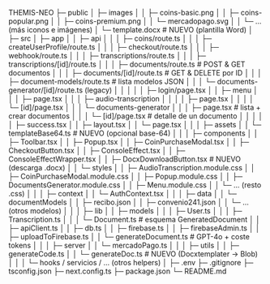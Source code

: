 THEMIS-NEO
├─ public
│  ├─ images
│  │  ├─ coins-basic.png
│  │  ├─ coins-popular.png
│  │  ├─ coins-premium.png
│  │  └─ mercadopago.svg
│  │  └─ … (más iconos e imágenes)
│  └─ template.docx                      # NUEVO (plantilla Word)
│
├─ src
│  ├─ app
│  │  ├─ api
│  │  │  ├─ coins/route.ts
│  │  │  ├─ createUserProfile/route.ts
│  │  │  ├─ checkout/route.ts
│  │  │  ├─ webhook/route.ts
│  │  │  ├─ transcriptions/route.ts
│  │  │  ├─ transcriptions/[id]/route.ts
│  │  │  ├─ documents/route.ts              # POST & GET documentos
│  │  │  ├─ documents/[id]/route.ts         # GET & DELETE por ID
│  │  │  ├─ document-models/route.ts        # lista modelos JSON
│  │  │  └─ documents-generator/[id]/route.ts  (legacy)
│  │  │
│  │  ├─ login/page.tsx
│  │  ├─ menu
│  │  │  ├─ page.tsx
│  │  │  ├─ audio-transcription
│  │  │  │  ├─ page.tsx
│  │  │  │  └─ [id]/page.tsx
│  │  │  └─ documents-generator
│  │  │     ├─ page.tsx                     # lista + crear documentos
│  │  │     └─ [id]/page.tsx                # detalle de un documento
│  │  │
│  │  ├─ success.tsx
│  │  ├─ layout.tsx
│  │  └─ page.tsx
│  │
│  ├─ assets
│  │  └─ templateBase64.ts                 # NUEVO (opcional base-64)
│  │
│  ├─ components
│  │  ├─ Toolbar.tsx
│  │  ├─ Popup.tsx
│  │  ├─ CoinPurchaseModal.tsx
│  │  ├─ CheckoutButton.tsx
│  │  ├─ ConsoleEffect.tsx
│  │  ├─ ConsoleEffectWrapper.tsx
│  │  ├─ DocxDownloadButton.tsx            # NUEVO (descarga .docx)
│  │  └─ styles
│  │     ├─ AudioTranscription.module.css
│  │     ├─ CoinPurchaseModal.module.css
│  │     ├─ Popup.module.css
│  │     ├─ DocumentsGenerator.module.css
│  │     ├─ Menu.module.css
│  │     └─ … (resto .css)
│  │
│  ├─ context
│  │  └─ AuthContext.tsx
│  │
│  ├─ data
│  │  └─ documentModels
│  │     ├─ recibo.json
│  │     ├─ convenio241.json
│  │     └─ … (otros modelos)
│  │
│  ├─ lib
│  │  ├─ models
│  │  │  ├─ User.ts
│  │  │  ├─ Transcription.ts
│  │  │  └─ Document.ts                    # esquema GeneratedDocument
│  │  ├─ apiClient.ts
│  │  ├─ db.ts
│  │  ├─ firebase.ts
│  │  ├─ firebaseAdmin.ts
│  │  ├─ uploadToFirebase.ts
│  │  └─ generateDocument.ts               # GPT-4o + coste tokens
│  │
│  ├─ server
│  │  └─ mercadoPago.ts
│  │
│  ├─ utils
│  │  ├─ generateCode.ts
│  │  └─ generateDoc.ts                    # NUEVO (Docxtemplater → Blob)
│  │
│  └─ hooks / servicios / … (otros helpers)
│
├─ .env
├─ .gitignore
├─ tsconfig.json
├─ next.config.ts
├─ package.json
└─ README.md

